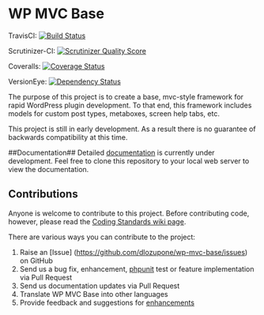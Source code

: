WP MVC Base 
===========
TravisCI: [![Build Status](https://travis-ci.org/clubduece/wp-mvc-base.png?branch=master)](https://travis-ci.org/clubduece/wp-mvc-base)

Scrutinizer-CI: [![Scrutinizer Quality Score](https://scrutinizer-ci.com/g/clubduece/wp-mvc-base/badges/quality-score.png?s=a5f60231e6ef2f88ee35a8471379063100e0420d)](https://scrutinizer-ci.com/g/clubduece/wp-mvc-base/)

Coveralls: [![Coverage Status](https://coveralls.io/repos/clubduece/wp-mvc-base/badge.png?branch=master)](https://coveralls.io/r/clubduece/wp-mvc-base?branch=master)

VersionEye: [![Dependency Status](https://www.versioneye.com/user/projects/51ed3d7d632bac3b890035eb/badge.png)](https://www.versioneye.com/user/projects/51ed3d7d632bac3b890035eb)

The purpose of this project is to create a base, mvc-style framework for rapid WordPress plugin development. To that end, this framework includes models for custom post types, metaboxes, screen help tabs, etc.

This project is still in early development. As a result there is no guarantee of backwards compatibility at this time.

##Documentation##
Detailed [documentation](https://github.com/dlozupone/wp-mvc-base-docs) is currently under development. Feel free to clone this repository to your local web server to view the documentation.

## Contributions ##
Anyone is welcome to contribute to this project. Before contributing code, however, please read the [Coding Standards wiki page](https://github.com/clubduece/wp-mvc-base/wiki/Coding-Standards).

There are various ways you can contribute to the project:

1. Raise an [Issue] (https://github.com/dlozupone/wp-mvc-base/issues) on GitHub
2. Send us a bug fix, enhancement, [phpunit](http://phpunit.de) test or feature implementation via Pull Request
3. Send us documentation updates via Pull Request
3. Translate WP MVC Base into other languages
4. Provide feedback and suggestions for [enhancements](https://github.com/dlozupone/wp-mvc-base/issues?direction=desc&labels=Enhancement&page=1&sort=created&state=open)
